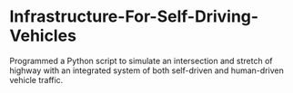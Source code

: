 # Infrastructure-For-Self-Driving-Vehicles

Programmed a Python script to simulate an intersection and stretch of highway with an integrated system of both self-driven and human-driven vehicle traffic.
